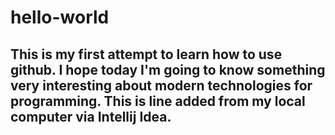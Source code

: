 # hello-world
This is my first attempt to learn how to use github. I hope today I'm going to know something very interesting about modern technologies for programming.
This is line added from my local computer via Intellij Idea.
-----------------